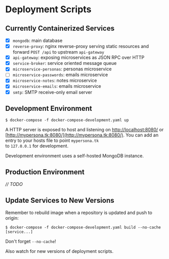 
# Deployment Scripts

## Currently Containerized Services

- [x] `mongodb`: main database
- [x] `reverse-proxy`: nginx reverse-proxy serving static resources and forward `POST /api` to upstream `api-gateway`
- [x] `api-gateway`: exposing microservices as JSON RPC over HTTP
- [x] `service-broker`: service oriented message queue
- [x] `microservice-personas`: personas microservice
- [ ] `microservice-passwords`: emails microservice
- [x] `microservice-notes`: notes microservice
- [x] `microservice-emails`: emails microservice
- [x] `smtp`: SMTP receive-only email server

## Development Environment

```  
$ docker-compose -f docker-compose-development.yaml up  
```  

A HTTP server is exposed to host and listening on [http://localhost:8080/](http://localhost:8080/) or  
[http://mypersona.tk:8080/](http://mypersona.tk:8080/). You can add an entry to your hosts file to point `mypersona.tk`  
to `127.0.0.1` for development.

Development environment uses a self-hosted MongoDB instance.

## Production Environment

*// TODO*

## Update Services to New Versions

Remember to rebuild image when a repository is updated and push to origin:

```  
$ docker-compose -f docker-compose-development.yaml build --no-cache [service...]  
```  

Don't forget `--no-cache`!

Also watch for new versions of deployment scripts.